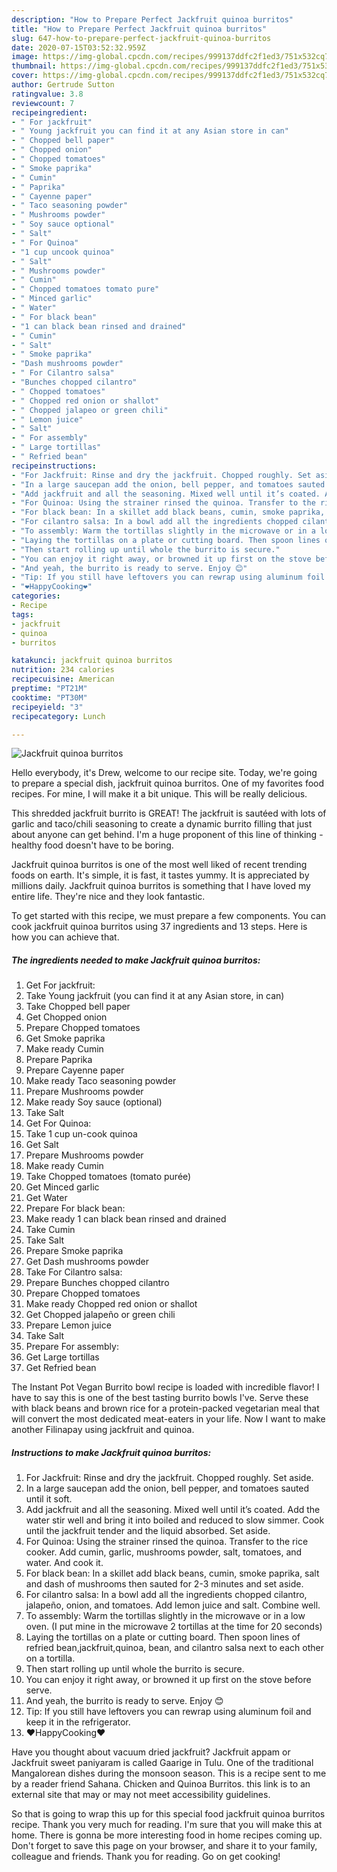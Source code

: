 ```yaml
---
description: "How to Prepare Perfect Jackfruit quinoa burritos"
title: "How to Prepare Perfect Jackfruit quinoa burritos"
slug: 647-how-to-prepare-perfect-jackfruit-quinoa-burritos
date: 2020-07-15T03:52:32.959Z
image: https://img-global.cpcdn.com/recipes/999137ddfc2f1ed3/751x532cq70/jackfruit-quinoa-burritos-recipe-main-photo.jpg
thumbnail: https://img-global.cpcdn.com/recipes/999137ddfc2f1ed3/751x532cq70/jackfruit-quinoa-burritos-recipe-main-photo.jpg
cover: https://img-global.cpcdn.com/recipes/999137ddfc2f1ed3/751x532cq70/jackfruit-quinoa-burritos-recipe-main-photo.jpg
author: Gertrude Sutton
ratingvalue: 3.8
reviewcount: 7
recipeingredient:
- " For jackfruit"
- " Young jackfruit you can find it at any Asian store in can"
- " Chopped bell paper"
- " Chopped onion"
- " Chopped tomatoes"
- " Smoke paprika"
- " Cumin"
- " Paprika"
- " Cayenne paper"
- " Taco seasoning powder"
- " Mushrooms powder"
- " Soy sauce optional"
- " Salt"
- " For Quinoa"
- "1 cup uncook quinoa"
- " Salt"
- " Mushrooms powder"
- " Cumin"
- " Chopped tomatoes tomato pure"
- " Minced garlic"
- " Water"
- " For black bean"
- "1 can black bean rinsed and drained"
- " Cumin"
- " Salt"
- " Smoke paprika"
- "Dash mushrooms powder"
- " For Cilantro salsa"
- "Bunches chopped cilantro"
- " Chopped tomatoes"
- " Chopped red onion or shallot"
- " Chopped jalapeo or green chili"
- " Lemon juice"
- " Salt"
- " For assembly"
- " Large tortillas"
- " Refried bean"
recipeinstructions:
- "For Jackfruit: Rinse and dry the jackfruit. Chopped roughly. Set aside."
- "In a large saucepan add the onion, bell pepper, and tomatoes sauted until it soft."
- "Add jackfruit and all the seasoning. Mixed well until it’s coated. Add the water stir well and bring it into boiled and reduced to slow simmer. Cook until the jackfruit tender and the liquid absorbed. Set aside."
- "For Quinoa: Using the strainer rinsed the quinoa. Transfer to the rice cooker. Add cumin, garlic, mushrooms powder, salt, tomatoes, and water. And cook it."
- "For black bean: In a skillet add black beans, cumin, smoke paprika, salt and dash of mushrooms then sauted for 2-3 minutes and set aside."
- "For cilantro salsa: In a bowl add all the ingredients chopped cilantro, jalapeño, onion, and tomatoes. Add lemon juice and salt. Combine well."
- "To assembly: Warm the tortillas slightly in the microwave or in a low oven. (I put mine in the microwave 2 tortillas at the time for 20 seconds)"
- "Laying the tortillas on a plate or cutting board. Then spoon lines of refried bean,jackfruit,quinoa, bean, and cilantro salsa next to each other on a tortilla."
- "Then start rolling up until whole the burrito is secure."
- "You can enjoy it right away, or browned it up first on the stove before serve."
- "And yeah, the burrito is ready to serve. Enjoy 😊"
- "Tip: If you still have leftovers you can rewrap using aluminum foil and keep it in the refrigerator."
- "❤️HappyCooking❤️"
categories:
- Recipe
tags:
- jackfruit
- quinoa
- burritos

katakunci: jackfruit quinoa burritos 
nutrition: 234 calories
recipecuisine: American
preptime: "PT21M"
cooktime: "PT30M"
recipeyield: "3"
recipecategory: Lunch

---
```



![Jackfruit quinoa burritos](https://img-global.cpcdn.com/recipes/999137ddfc2f1ed3/751x532cq70/jackfruit-quinoa-burritos-recipe-main-photo.jpg)

Hello everybody, it's Drew, welcome to our recipe site. Today, we're going to prepare a special dish, jackfruit quinoa burritos. One of my favorites food recipes. For mine, I will make it a bit unique. This will be really delicious.

This shredded jackfruit burrito is GREAT! The jackfruit is sautéed with lots of garlic and taco/chili seasoning to create a dynamic burrito filling that just about anyone can get behind. I&#39;m a huge proponent of this line of thinking - healthy food doesn&#39;t have to be boring.

Jackfruit quinoa burritos is one of the most well liked of recent trending foods on earth. It's simple, it is fast, it tastes yummy. It is appreciated by millions daily. Jackfruit quinoa burritos is something that I have loved my entire life. They're nice and they look fantastic.


To get started with this recipe, we must prepare a few components. You can cook jackfruit quinoa burritos using 37 ingredients and 13 steps. Here is how you can achieve that.

<!--inarticleads1-->

##### The ingredients needed to make Jackfruit quinoa burritos:

1. Get  For jackfruit:
1. Take  Young jackfruit (you can find it at any Asian store, in can)
1. Take  Chopped bell paper
1. Get  Chopped onion
1. Prepare  Chopped tomatoes
1. Get  Smoke paprika
1. Make ready  Cumin
1. Prepare  Paprika
1. Prepare  Cayenne paper
1. Make ready  Taco seasoning powder
1. Prepare  Mushrooms powder
1. Make ready  Soy sauce (optional)
1. Take  Salt
1. Get  For Quinoa:
1. Take 1 cup un-cook quinoa
1. Get  Salt
1. Prepare  Mushrooms powder
1. Make ready  Cumin
1. Take  Chopped tomatoes (tomato purée)
1. Get  Minced garlic
1. Get  Water
1. Prepare  For black bean:
1. Make ready 1 can black bean rinsed and drained
1. Take  Cumin
1. Take  Salt
1. Prepare  Smoke paprika
1. Get Dash mushrooms powder
1. Take  For Cilantro salsa:
1. Prepare Bunches chopped cilantro
1. Prepare  Chopped tomatoes
1. Make ready  Chopped red onion or shallot
1. Get  Chopped jalapeño or green chili
1. Prepare  Lemon juice
1. Take  Salt
1. Prepare  For assembly:
1. Get  Large tortillas
1. Get  Refried bean


The Instant Pot Vegan Burrito bowl recipe is loaded with incredible flavor! I have to say this is one of the best tasting burrito bowls I&#39;ve. Serve these with black beans and brown rice for a protein-packed vegetarian meal that will convert the most dedicated meat-eaters in your life. Now I want to make another Filinapay using jackfruit and quinoa. 

<!--inarticleads2-->

##### Instructions to make Jackfruit quinoa burritos:

1. For Jackfruit: Rinse and dry the jackfruit. Chopped roughly. Set aside.
1. In a large saucepan add the onion, bell pepper, and tomatoes sauted until it soft.
1. Add jackfruit and all the seasoning. Mixed well until it’s coated. Add the water stir well and bring it into boiled and reduced to slow simmer. Cook until the jackfruit tender and the liquid absorbed. Set aside.
1. For Quinoa: Using the strainer rinsed the quinoa. Transfer to the rice cooker. Add cumin, garlic, mushrooms powder, salt, tomatoes, and water. And cook it.
1. For black bean: In a skillet add black beans, cumin, smoke paprika, salt and dash of mushrooms then sauted for 2-3 minutes and set aside.
1. For cilantro salsa: In a bowl add all the ingredients chopped cilantro, jalapeño, onion, and tomatoes. Add lemon juice and salt. Combine well.
1. To assembly: Warm the tortillas slightly in the microwave or in a low oven. (I put mine in the microwave 2 tortillas at the time for 20 seconds)
1. Laying the tortillas on a plate or cutting board. Then spoon lines of refried bean,jackfruit,quinoa, bean, and cilantro salsa next to each other on a tortilla.
1. Then start rolling up until whole the burrito is secure.
1. You can enjoy it right away, or browned it up first on the stove before serve.
1. And yeah, the burrito is ready to serve. Enjoy 😊
1. Tip: If you still have leftovers you can rewrap using aluminum foil and keep it in the refrigerator.
1. ❤️HappyCooking❤️


Have you thought about vacuum dried jackfruit? Jackfruit appam or Jackfruit sweet paniyaram is called Gaarige in Tulu. One of the traditional Mangalorean dishes during the monsoon season. This is a recipe sent to me by a reader friend Sahana. Chicken and Quinoa Burritos. this link is to an external site that may or may not meet accessibility guidelines. 

So that is going to wrap this up for this special food jackfruit quinoa burritos recipe. Thank you very much for reading. I'm sure that you will make this at home. There is gonna be more interesting food in home recipes coming up. Don't forget to save this page on your browser, and share it to your family, colleague and friends. Thank you for reading. Go on get cooking!

